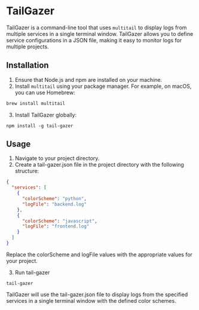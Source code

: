 # TailGazer

TailGazer is a command-line tool that uses `multitail` to display logs from multiple services in a single terminal window. TailGazer allows you to define service configurations in a JSON file, making it easy to monitor logs for multiple projects.

## Installation

1. Ensure that Node.js and npm are installed on your machine.
2. Install `multitail` using your package manager. For example, on macOS, you can use Homebrew:

```bash
brew install multitail
```

3. Install TailGazer globally:
```
npm install -g tail-gazer
```

## Usage

1. Navigate to your project directory.
2. Create a tail-gazer.json file in the project directory with the following structure:

```json
{
  "services": [
    {
      "colorScheme": "python",
      "logFile": "backend.log"
    },
    {
      "colorScheme": "javascript",
      "logFile": "frontend.log"
    }
  ]
}
```

Replace the colorScheme and logFile values with the appropriate values for your project.

3. Run tail-gazer

```
tail-gazer
```


TailGazer will use the tail-gazer.json file to display logs from the specified services in a single terminal window with the defined color schemes.